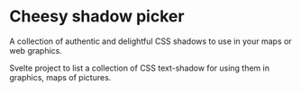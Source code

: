 # Cheesy shadow picker

A collection of authentic and delightful CSS shadows to use in your maps or web graphics.

Svelte project to list a collection of CSS text-shadow for using them in graphics, maps of pictures.
